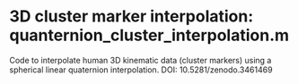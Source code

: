 # 3D cluster marker interpolation: quanternion_cluster_interpolation.m
Code to interpolate human 3D kinematic data (cluster markers) using a spherical linear quaternion interpolation. DOI: 10.5281/zenodo.3461469
